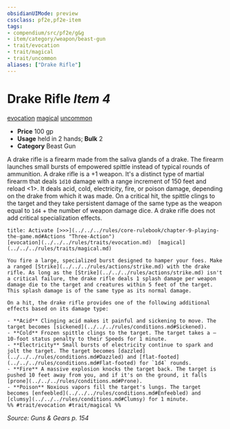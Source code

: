 ```yaml
---
obsidianUIMode: preview
cssclass: pf2e,pf2e-item
tags:
- compendium/src/pf2e/g&g
- item/category/weapon/beast-gun
- trait/evocation
- trait/magical
- trait/uncommon
aliases: ["Drake Rifle"]
---
```

# Drake Rifle *Item 4*  
[evocation](../../../rules/traits/evocation.md)  [magical](../../../rules/traits/magical.md)  [uncommon](../../../rules/traits/uncommon.md)  

- **Price** 100 gp
- **Usage** held in 2 hands; **Bulk** 2
- **Category** Beast Gun

A drake rifle is a firearm made from the saliva glands of a drake. The firearm launches small bursts of empowered spittle instead of typical rounds of ammunition. A drake rifle is a +1 weapon. It's a distinct type of martial firearm that deals `1d10` damage with a range increment of 150 feet and reload <1>. It deals acid, cold, electricity, fire, or poison damage, depending on the drake from which it was made. On a critical hit, the spittle clings to the target and they take persistent damage of the same type as the weapon equal to `1d4` + the number of weapon damage dice. A drake rifle does not add critical specialization effects.

```ad-embed-ability
title: Activate [>>>](../../../rules/core-rulebook/chapter-9-playing-the-game.md#Actions "Three-Action")
[evocation](../../../rules/traits/evocation.md)  [magical](../../../rules/traits/magical.md)  

You fire a large, specialized burst designed to hamper your foes. Make a ranged [Strike](../../../rules/actions/strike.md) with the drake rifle. As long as the [Strike](../../../rules/actions/strike.md) isn't a critical failure, the drake rifle deals 1 splash damage per weapon damage die to the target and creatures within 5 feet of the target. This splash damage is of the same type as its normal damage.

On a hit, the drake rifle provides one of the following additional effects based on its damage type:

- **Acid** Clinging acid makes it painful and sickening to move. The target becomes [sickened](../../../rules/conditions.md#Sickened).
- **Cold** Frozen spittle clings to the target. The target takes a –10-foot status penalty to their Speeds for 1 minute.
- **Electricity** Small bursts of electricity continue to spark and jolt the target. The target becomes [dazzled](../../../rules/conditions.md#Dazzled) and [flat-footed](../../../rules/conditions.md#Flat-footed) for `1d4` rounds.
- **Fire** A massive explosion knocks the target back. The target is pushed 10 feet away from you, and if it's on the ground, it falls [prone](../../../rules/conditions.md#Prone).
- **Poison** Noxious vapors fill the target's lungs. The target becomes [enfeebled](../../../rules/conditions.md#Enfeebled) and [clumsy](../../../rules/conditions.md#Clumsy) for 1 minute.  
%% #trait/evocation #trait/magical %%
```

*Source: Guns & Gears p. 154*
